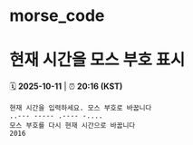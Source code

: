 # morse_code
# 현재 시간을 모스 부호 표시
<!-- MORSE_TIME_START -->
🗓️ **2025-10-11** | ⏰ **20:16 (KST)**

```
현재 시간을 입력하세요. 모스 부호로 바꿉니다
..--- ----- .---- -....
모스 부호를 다시 현재 시간으로 바꿉니다
2016
```
<!-- MORSE_TIME_END -->
